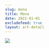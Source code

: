 ```yaml
---
slug: mona
title: Mona
date: 2022-01-01
excludefeed: true
layout: art-detail
---
```

![](/art/mona.webp)
